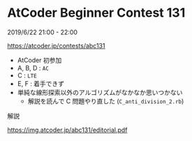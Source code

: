 # AtCoder Beginner Contest 131

2019/6/22 21:00 - 22:00

https://atcoder.jp/contests/abc131

- AtCoder 初参加 
- A, B, D : `AC`
- C : `LTE`
- E, F : 着手できず
- 単純な線形探索以外のアルゴリズムがなかなか思いつかない
  - 解説を読んで C 問題やり直した (`C_anti_division_2.rb`)

解説

https://img.atcoder.jp/abc131/editorial.pdf
